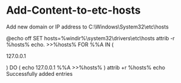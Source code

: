 # Add-Content-to-etc-hosts
Add new domain or IP address to C:\Windows\System32\etc\hosts


@echo off
SET hosts=%windir%\system32\drivers\etc\hosts
attrib -r %hosts%
echo. >>%hosts%
FOR %%A IN (

127.0.0.1

) DO (
 echo 127.0.0.1 %%A >>%hosts%
)
attrib +r %hosts%
echo Successfully added entries
